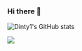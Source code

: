 ### Hi there 👋

![Dinty1's GitHub stats](https://github-readme-stats.vercel.app/api?username=Dinty1&theme=vue-dark)

![](https://komarev.com/ghpvc/?username=Dinty1)
